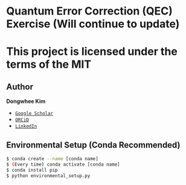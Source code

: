 # Quantum Error Correction (QEC) Exercise (Will continue to update)

# This project is licensed under the terms of the MIT

## Author

**Dongwhee Kim**
- [```Google Scholar```](https://scholar.google.com/citations?user=8xzqA8YAAAAJ&hl=ko&oi=ao)
- [```ORCiD```](https://orcid.org/0009-0007-1673-1931?fbclid=PAAabkpwNHesKweJ6F2eGZDnFa2sch2211hf6ZY825YKuli5V7lcN7VIfT0CA)
- [```LinkedIn```](https://www.linkedin.com/in/dongwhee-kim-5753a8290)

## Environmental Setup (Conda Recommended)
```bash
$ conda create --name [conda name]
$ (Every time) conda activate [conda name]
$ conda install pip
$ python environmental_setup.py
```